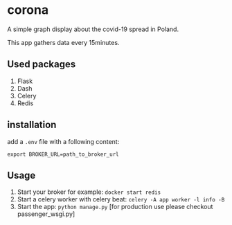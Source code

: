 # corona
A simple graph display about the covid-19 spread in Poland.

This app gathers data every 15minutes.

## Used packages
1. Flask
2. Dash
3. Celery
4. Redis

## installation
add a `.env` file with a following content:

`export BROKER_URL=path_to_broker_url`

## Usage
1. Start your broker for example: `docker start redis`
2. Start a celery worker with celery beat: `celery -A app worker -l info -B`
3. Start the app: `python manage.py` [for production use please checkout passenger_wsgi.py]
